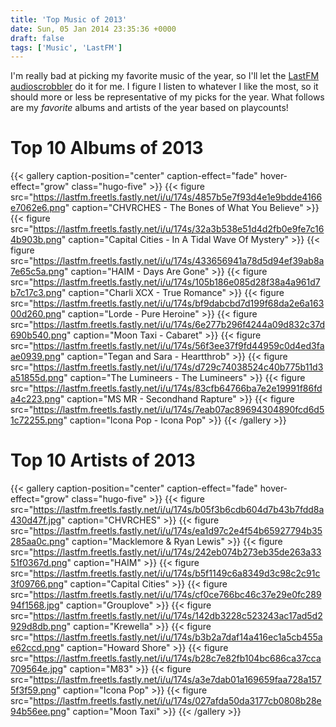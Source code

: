 ```yaml
---
title: 'Top Music of 2013'
date: Sun, 05 Jan 2014 23:35:36 +0000
draft: false
tags: ['Music', 'LastFM']
---
```


I'm really bad at picking my favorite music of the year, so I'll let the [LastFM audioscrobbler](http://www.last.fm/user/shiruken) do it for me. I figure I listen to whatever I like the most, so it should more or less be representative of my picks for the year. What follows are my _favorite_ albums and artists of the year based on playcounts!

# Top 10 Albums of 2013

{{< gallery caption-position="center" caption-effect="fade" hover-effect="grow" class="hugo-five" >}}
{{< figure src="https://lastfm.freetls.fastly.net/i/u/174s/4857b5e7f93d4e1e9bdde4166e7062e6.png" caption="CHVRCHES - The Bones of What You Believe" >}}
{{< figure src="https://lastfm.freetls.fastly.net/i/u/174s/32a3b538e51d4d2fb0e9fe7c164b903b.png" caption="Capital Cities - In A Tidal Wave Of Mystery" >}}
{{< figure src="https://lastfm.freetls.fastly.net/i/u/174s/433656941a78d5d94ef39ab8a7e65c5a.png" caption="HAIM - Days Are Gone" >}}
{{< figure src="https://lastfm.freetls.fastly.net/i/u/174s/105b186e085d28f38a4a961d7b7c17c3.png" caption="Charli XCX - True Romance" >}}
{{< figure src="https://lastfm.freetls.fastly.net/i/u/174s/bf9dabcbd7d199f68da2e6a16300d260.png" caption="Lorde - Pure Heroine" >}}
{{< figure src="https://lastfm.freetls.fastly.net/i/u/174s/6e277b296f4244a09d832c37d690b540.png" caption="Moon Taxi - Cabaret" >}}
{{< figure src="https://lastfm.freetls.fastly.net/i/u/174s/56f3ee37f9fd44959c0d4ed3faae0939.png" caption="Tegan and Sara - Heartthrob" >}}
{{< figure src="https://lastfm.freetls.fastly.net/i/u/174s/d729c74038524c40b775b11d3a51855d.png" caption="The Lumineers - The Lumineers" >}}
{{< figure src="https://lastfm.freetls.fastly.net/i/u/174s/83cfb64766ba7e2e19991f86fda4c223.png" caption="MS MR - Secondhand Rapture" >}}
{{< figure src="https://lastfm.freetls.fastly.net/i/u/174s/7eab07ac89694304890fcd6d51c72255.png" caption="Icona Pop - Icona Pop" >}}
{{< /gallery >}}

# Top 10 Artists of 2013

{{< gallery caption-position="center" caption-effect="fade" hover-effect="grow" class="hugo-five" >}}
{{< figure src="https://lastfm.freetls.fastly.net/i/u/174s/b05f3b6cdb604d7b43b7fdd8a430d47f.jpg" caption="CHVRCHES" >}}
{{< figure src="https://lastfm.freetls.fastly.net/i/u/174s/ea1d97c2e4f54b65927794b35285aa0c.png" caption="Macklemore & Ryan Lewis" >}}
{{< figure src="https://lastfm.freetls.fastly.net/i/u/174s/242eb074b273eb35de263a3351f0367d.png" caption="HAIM" >}}
{{< figure src="https://lastfm.freetls.fastly.net/i/u/174s/b5f1149c6a8349d3c98c2c91c3f09766.png" caption="Capital Cities" >}}
{{< figure src="https://lastfm.freetls.fastly.net/i/u/174s/cf0ce766bc46c37e29e0fc28994f1568.jpg" caption="Grouplove" >}}
{{< figure src="https://lastfm.freetls.fastly.net/i/u/174s/142db3228c523243ac17ad5d2929d8db.png" caption="Krewella" >}}
{{< figure src="https://lastfm.freetls.fastly.net/i/u/174s/b3b2a7daf14a416ec1a5cb455ae62ccd.png" caption="Howard Shore" >}}
{{< figure src="https://lastfm.freetls.fastly.net/i/u/174s/b28c7e82fb104bc686ca37cca709564e.jpg" caption="M83" >}}
{{< figure src="https://lastfm.freetls.fastly.net/i/u/174s/a3e7dab01a169659faa728a1575f3f59.png" caption="Icona Pop" >}}
{{< figure src="https://lastfm.freetls.fastly.net/i/u/174s/027afda50da3177cb0808b28e94b56ee.png" caption="Moon Taxi" >}}
{{< /gallery >}}

